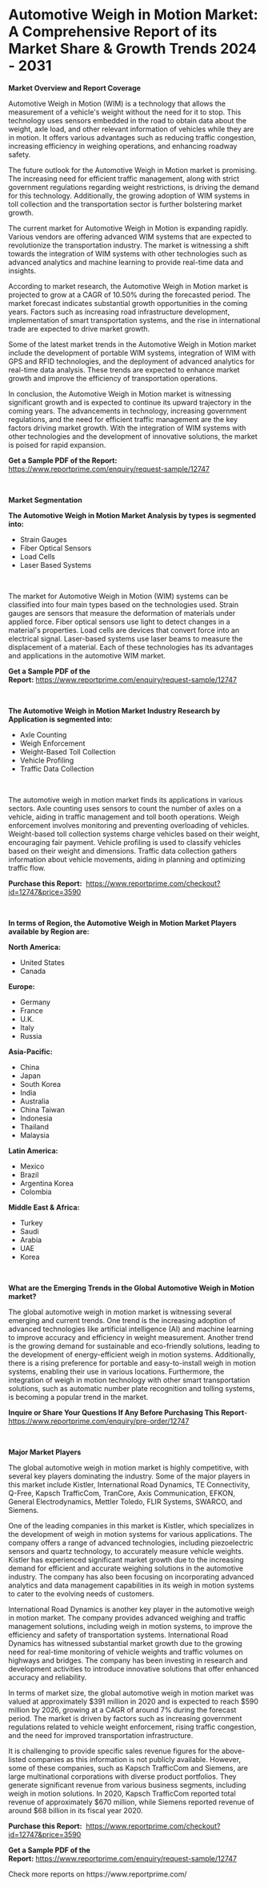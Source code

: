 <p><h1>Automotive Weigh in Motion Market: A Comprehensive Report of its Market Share & Growth Trends 2024 - 2031</h1></p><p><strong>Market Overview and Report Coverage</strong></p>
<p><p>Automotive Weigh in Motion (WIM) is a technology that allows the measurement of a vehicle's weight without the need for it to stop. This technology uses sensors embedded in the road to obtain data about the weight, axle load, and other relevant information of vehicles while they are in motion. It offers various advantages such as reducing traffic congestion, increasing efficiency in weighing operations, and enhancing roadway safety.</p><p>The future outlook for the Automotive Weigh in Motion market is promising. The increasing need for efficient traffic management, along with strict government regulations regarding weight restrictions, is driving the demand for this technology. Additionally, the growing adoption of WIM systems in toll collection and the transportation sector is further bolstering market growth.</p><p>The current market for Automotive Weigh in Motion is expanding rapidly. Various vendors are offering advanced WIM systems that are expected to revolutionize the transportation industry. The market is witnessing a shift towards the integration of WIM systems with other technologies such as advanced analytics and machine learning to provide real-time data and insights.</p><p>According to market research, the Automotive Weigh in Motion market is projected to grow at a CAGR of 10.50% during the forecasted period. The market forecast indicates substantial growth opportunities in the coming years. Factors such as increasing road infrastructure development, implementation of smart transportation systems, and the rise in international trade are expected to drive market growth.</p><p>Some of the latest market trends in the Automotive Weigh in Motion market include the development of portable WIM systems, integration of WIM with GPS and RFID technologies, and the deployment of advanced analytics for real-time data analysis. These trends are expected to enhance market growth and improve the efficiency of transportation operations.</p><p>In conclusion, the Automotive Weigh in Motion market is witnessing significant growth and is expected to continue its upward trajectory in the coming years. The advancements in technology, increasing government regulations, and the need for efficient traffic management are the key factors driving market growth. With the integration of WIM systems with other technologies and the development of innovative solutions, the market is poised for rapid expansion.</p></p>
<p><strong>Get a Sample PDF of the Report:</strong> <a href="https://www.reportprime.com/enquiry/request-sample/12747">https://www.reportprime.com/enquiry/request-sample/12747</a></p>
<p>&nbsp;</p>
<p><strong>Market Segmentation</strong></p>
<p><strong>The Automotive Weigh in Motion Market Analysis by types is segmented into:</strong></p>
<p><ul><li>Strain Gauges</li><li>Fiber Optical Sensors</li><li>Load Cells</li><li>Laser Based Systems</li></ul></p>
<p>&nbsp;</p>
<p><p>The market for Automotive Weigh in Motion (WIM) systems can be classified into four main types based on the technologies used. Strain gauges are sensors that measure the deformation of materials under applied force. Fiber optical sensors use light to detect changes in a material's properties. Load cells are devices that convert force into an electrical signal. Laser-based systems use laser beams to measure the displacement of a material. Each of these technologies has its advantages and applications in the automotive WIM market.</p></p>
<p><strong>Get a Sample PDF of the Report:</strong>&nbsp;<a href="https://www.reportprime.com/enquiry/request-sample/12747">https://www.reportprime.com/enquiry/request-sample/12747</a></p>
<p>&nbsp;</p>
<p><strong>The Automotive Weigh in Motion Market Industry Research by Application is segmented into:</strong></p>
<p><ul><li>Axle Counting</li><li>Weigh Enforcement</li><li>Weight-Based Toll Collection</li><li>Vehicle Profiling</li><li>Traffic Data Collection</li></ul></p>
<p>&nbsp;</p>
<p><p>The automotive weigh in motion market finds its applications in various sectors. Axle counting uses sensors to count the number of axles on a vehicle, aiding in traffic management and toll booth operations. Weigh enforcement involves monitoring and preventing overloading of vehicles. Weight-based toll collection systems charge vehicles based on their weight, encouraging fair payment. Vehicle profiling is used to classify vehicles based on their weight and dimensions. Traffic data collection gathers information about vehicle movements, aiding in planning and optimizing traffic flow.</p></p>
<p><strong>Purchase this Report:</strong>&nbsp; <a href="https://www.reportprime.com/checkout?id=12747&price=3590">https://www.reportprime.com/checkout?id=12747&price=3590</a></p>
<p>&nbsp;</p>
<p><strong>In terms of Region, the Automotive Weigh in Motion Market Players available by Region are:</strong></p>
<p>
    <p> <strong> North America: </strong>
        <ul>
            <li>United States</li>
            <li>Canada</li>
        </ul>
        </p> 
    <p> <strong> Europe: </strong>
        <ul>
            <li>Germany</li>
            <li>France</li>
            <li>U.K.</li>
            <li>Italy</li>
            <li>Russia</li>
        </ul>
        </p> 
    <p> <strong> Asia-Pacific: </strong>
        <ul>
            <li>China</li>
            <li>Japan</li>
            <li>South Korea</li>
            <li>India</li>
            <li>Australia</li>
            <li>China Taiwan</li>
            <li>Indonesia</li>
            <li>Thailand</li>
            <li>Malaysia</li>
        </ul>
        </p> 
    <p> <strong> Latin America: </strong>
        <ul>
            <li>Mexico</li>
            <li>Brazil</li>
            <li>Argentina Korea</li>
            <li>Colombia</li>
        </ul>
        </p> 
    <p> <strong> Middle East & Africa: </strong>
        <ul>
            <li>Turkey</li>
            <li>Saudi</li>
            <li>Arabia</li>
            <li>UAE</li>
            <li>Korea</li>
        </ul>
    </p>
    </p>
<p>&nbsp;</p>
<p><strong>What are the Emerging Trends in the Global Automotive Weigh in Motion market?</strong></p>
<p><p>The global automotive weigh in motion market is witnessing several emerging and current trends. One trend is the increasing adoption of advanced technologies like artificial intelligence (AI) and machine learning to improve accuracy and efficiency in weight measurement. Another trend is the growing demand for sustainable and eco-friendly solutions, leading to the development of energy-efficient weigh in motion systems. Additionally, there is a rising preference for portable and easy-to-install weigh in motion systems, enabling their use in various locations. Furthermore, the integration of weigh in motion technology with other smart transportation solutions, such as automatic number plate recognition and tolling systems, is becoming a popular trend in the market.</p></p>
<p><strong>Inquire or Share Your Questions If Any Before Purchasing This Report</strong>- <a href="https://www.reportprime.com/enquiry/pre-order/12747">https://www.reportprime.com/enquiry/pre-order/12747</a></p>
<p>&nbsp;</p>
<p><strong>Major Market Players</strong></p>
<p><p>The global automotive weigh in motion market is highly competitive, with several key players dominating the industry. Some of the major players in this market include Kistler, International Road Dynamics, TE Connectivity, Q-Free, Kapsch TrafficCom, TranCore, Axis Communication, EFKON, General Electrodynamics, Mettler Toledo, FLIR Systems, SWARCO, and Siemens.</p><p>One of the leading companies in this market is Kistler, which specializes in the development of weigh in motion systems for various applications. The company offers a range of advanced technologies, including piezoelectric sensors and quartz technology, to accurately measure vehicle weights. Kistler has experienced significant market growth due to the increasing demand for efficient and accurate weighing solutions in the automotive industry. The company has also been focusing on incorporating advanced analytics and data management capabilities in its weigh in motion systems to cater to the evolving needs of customers.</p><p>International Road Dynamics is another key player in the automotive weigh in motion market. The company provides advanced weighing and traffic management solutions, including weigh in motion systems, to improve the efficiency and safety of transportation systems. International Road Dynamics has witnessed substantial market growth due to the growing need for real-time monitoring of vehicle weights and traffic volumes on highways and bridges. The company has been investing in research and development activities to introduce innovative solutions that offer enhanced accuracy and reliability.</p><p>In terms of market size, the global automotive weigh in motion market was valued at approximately $391 million in 2020 and is expected to reach $590 million by 2026, growing at a CAGR of around 7% during the forecast period. The market is driven by factors such as increasing government regulations related to vehicle weight enforcement, rising traffic congestion, and the need for improved transportation infrastructure.</p><p>It is challenging to provide specific sales revenue figures for the above-listed companies as this information is not publicly available. However, some of these companies, such as Kapsch TrafficCom and Siemens, are large multinational corporations with diverse product portfolios. They generate significant revenue from various business segments, including weigh in motion solutions. In 2020, Kapsch TrafficCom reported total revenue of approximately $670 million, while Siemens reported revenue of around $68 billion in its fiscal year 2020.</p></p>
<p><strong>Purchase this Report:</strong>&nbsp;&nbsp;<a href="https://www.reportprime.com/checkout?id=12747&price=3590">https://www.reportprime.com/checkout?id=12747&price=3590</a></p>
<p></p>
<p><strong>Get a Sample PDF of the Report:</strong>&nbsp;<a href="https://www.reportprime.com/enquiry/request-sample/12747">https://www.reportprime.com/enquiry/request-sample/12747</a></p>
<p>Check more reports on https://www.reportprime.com/</p>
